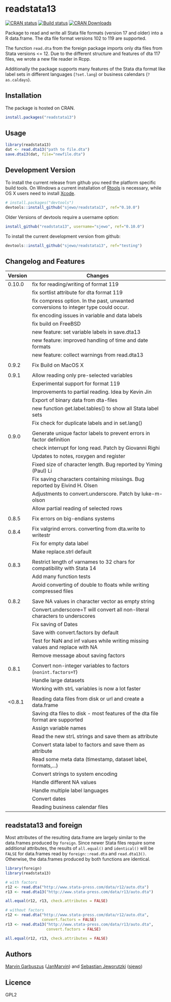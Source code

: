 # readstata13

[![CRAN status](http://www.r-pkg.org/badges/version/readstata13)](https://cran.r-project.org/package=readstata13)
[![Build status](https://github.com/sjewo/readstata13/workflows/R-CMD-check/badge.svg)](https://github.com/sjewo/readstata13/actions?workflow=R-CMD-check)
[![CRAN Downloads](http://cranlogs.r-pkg.org/badges/readstata13)](https://cran.r-project.org/package=readstata13)

Package to read and write all Stata file formats (version 17 and older) into a
R data.frame. The dta file format versions 102 to 119 are supported.

The function ```read.dta``` from the foreign package imports only dta files from
Stata versions <= 12. Due to the different structure and features of dta 117
files, we wrote a new file reader in Rcpp.

Additionally the package supports many features of the Stata dta format like
label sets in different languages (`?set.lang`) or business calendars
(`?as.caldays`).


## Installation

The package is hosted on CRAN.
```R
install.packages("readstata13")
```

## Usage
```R
library(readstata13)
dat <- read.dta13("path to file.dta")
save.dta13(dat, file="newfile.dta")
```

## Development Version
To install the current release from github you need the platform specific build
tools. On Windows a current installation of
[Rtools](https://cran.r-project.org/bin/windows/Rtools/) is necessary, while OS X
users need to install
[Xcode](https://itunes.apple.com/us/app/xcode/id497799835). 

```R
# install.packages("devtools")
devtools::install_github("sjewo/readstata13", ref="0.10.0")
```

Older Versions of devtools require a username option:
```R
install_github("readstata13", username="sjewo", ref="0.10.0")
```

To install the current development version from github:

```R
devtools::install_github("sjewo/readstata13", ref="testing")
```


## Changelog and Features

 | Version | Changes                                                                       | 
 | ------  | ----------------------------------------------------                          | 
 | 0.10.0  | fix for reading/writing of format 119                                         |
 |         | fix sortlist attribute for dta format 119                                     |
 |         | fix compress option. In the past, unwanted conversions to integer type could occur.|
 |         | fix encoding issues in variable and data labels                               |
 |         | fix build on FreeBSD                                                          |
 |         | new feature: set variable labels in save.dta13                                |
 |         | new feature: improved handling of time and date formats                       |
 |         | new feature: collect warnings from read.dta13                                 |
 |         |                                                                               |
 | 0.9.2   | Fix Build on MacOS X                                                          | 
 |         |                                                                               | 
 | 0.9.1   | Allow reading only pre-selected variables                                     | 
 |         | Experimental support for format 119                                           | 
 |         | Improvements to partial reading. Idea by Kevin Jin                            | 
 |         | Export of binary data from dta-files                                          | 
 |         | new function get.label.tables() to show all Stata label sets                  | 
 |         | Fix check for duplicate labels and in set.lang()                              | 
 |         | 
 | 0.9.0   | Generate unique factor labels to prevent errors in factor definition          | 
 |         | check interrupt for long read. Patch by Giovanni Righi                        | 
 |         | Updates to notes, roxygen and register                                        | 
 |         | Fixed size of character length. Bug reported by Yiming (Paul) Li              | 
 |         | Fix saving characters containing missings. Bug reported by Eivind H. Olsen    | 
 |         | Adjustments to convert.underscore. Patch by luke-m-olson                      | 
 |         | Allow partial reading of selected rows                                        | 
 |         | 
 | 0.8.5   | Fix errors on big-endians systems                                             | 
 |         | 
 | 0.8.4   | Fix valgrind errors. converting from dta.write to writestr                    | 
 |         | Fix for empty data label                                                      | 
 |         | Make replace.strl default                                                     | 
 |         | 
 | 0.8.3   | Restrict length of varnames to 32 chars for compatibility with Stata 14       | 
 |         | Add many function tests                                                       | 
 |         | Avoid converting of double to floats while writing compressed files           | 
 |         | 
 | 0.8.2   | Save NA values in character vector as empty string                            | 
 |         | Convert.underscore=T will convert all non-literal characters to underscores   | 
 |         | Fix saving of Dates                                                           | 
 |         | Save with convert.factors by default                                          | 
 |         | Test for NaN and inf values while writing missing values and replace with NA  | 
 |         | Remove message about saving factors                                           | 
 |         | 
 | 0.8.1   | Convert non-integer variables to factors (```nonint.factors=T```)             | 
 |         | Handle large datasets                                                         | 
 |         | Working with strL variables is now a lot faster                               | 
 |         |                                                                               | 
 | <0.8.1  | Reading data files from disk or url and create a data.frame                   | 
 |         | Saving dta files to disk - most features of the dta file format are supported | 
 |         | Assign variable names                                                         | 
 |         | Read the new strL strings and save them as attribute                          | 
 |         | Convert stata label to factors and save them as attribute                     | 
 |         | Read some meta data (timestamp, dataset label, formats,...)                   | 
 |         | Convert strings to system encoding                                            | 
 |         | Handle different NA values                                                    | 
 |         | Handle multiple label languages                                               | 
 |         | Convert dates                                                                 | 
 |         | Reading business calendar files                                               | 

## readstata13 and foreign

Most attributes of the resulting data.frame are largely similar to the data.frames produced by `foreign`. 
Since newer Stata files require some additional attributes, the results of `all.equal()` and `identical()` will be `FALSE` for data.frames read by `foreign::read.dta` and `read.dta13()`.
Otherwise, the data.frames produced by both functions are identical.

```R
library(foreign)
library(readstata13)

# with factors
r12 <- read.dta("http://www.stata-press.com/data/r12/auto.dta")
r13 <- read.dta13("http://www.stata-press.com/data/r13/auto.dta")

all.equal(r12, r13, check.attributes = FALSE)

# without factors
r12 <- read.dta("http://www.stata-press.com/data/r12/auto.dta", 
                convert.factors = FALSE)
r13 <- read.dta13("http://www.stata-press.com/data/r13/auto.dta", 
                  convert.factors = FALSE)

all.equal(r12, r13, check.attributes = FALSE)
```

## Authors

[Marvin Garbuszus](mailto:jan.garbuszus@ruhr-uni-bochum.de) ([JanMarvin](https://github.com/JanMarvin)) and [Sebastian Jeworutzki](mailto:Sebastian.Jeworutzki@ruhr-uni-bochum.de) ([sjewo](https://github.com/sjewo)) 

## Licence

GPL2
